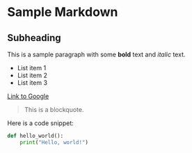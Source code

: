 # Sample Markdown

## Subheading

This is a sample paragraph with some **bold** text and _italic_ text.

- List item 1
- List item 2
- List item 3

[Link to Google](https://www.google.com)

> This is a blockquote.

Here is a code snippet:

```python
def hello_world():
    print("Hello, world!")

```

